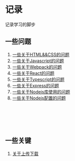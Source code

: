 # 记录

记录学习的脚步

## 一些问题

1. [一些关于HTML&&CSS的问题](https://github.com/JuneJH/blog/issues/1)<br>
2. [一些关于Javascript的问题](https://github.com/JuneJH/blog/issues/6)<br>
3. [一些关于Webpack的问题](https://github.com/JuneJH/blog/issues/7)<br>
4. [一些关于React的问题](https://github.com/JuneJH/blog/issues/8)<br>
5. [一些关于Typescript的问题](https://github.com/JuneJH/blog/issues/9)<br>
5. [一些关于Express的问题](https://github.com/JuneJH/blog/issues/11)<br>
6. [一些关于Nodejs库使用的问题](https://github.com/JuneJH/blog/issues/12)<br>
7. [一些关于Nodejs配置的问题](https://github.com/JuneJH/blog/issues/13)<br>


<br>
<br>
<br>
<br>

## 一些关键

1. [关于上传下载](https://github.com/JuneJH/blog/issues/10)